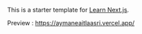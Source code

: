 This is a starter template for [Learn Next.js](https://nextjs.org/learn).

Preview : https://aymaneaitlaasri.vercel.app/
